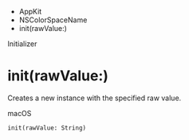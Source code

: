 

- AppKit
- NSColorSpaceName
-  init(rawValue:) 

Initializer

# init(rawValue:)

Creates a new instance with the specified raw value.

macOS

``` source
init(rawValue: String)
```

